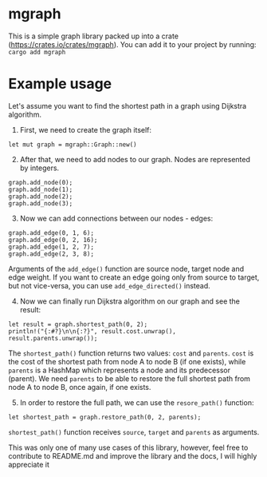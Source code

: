 # **mgraph**
This is a simple graph library packed up into a crate (https://crates.io/crates/mgraph). You can add it to your project by running:
```cargo add mgraph```

# **Example usage**
Let's assume you want to find the shortest path in a graph using Dijkstra algorithm. 
1. First, we need to create the graph itself:

```let mut graph = mgraph::Graph::new()```

2. After that, we need to add nodes to our graph. Nodes are represented by integers.

```
graph.add_node(0);
graph.add_node(1);
graph.add_node(2);
graph.add_node(3);
```

3. Now we can add connections between our nodes - edges:

```
graph.add_edge(0, 1, 6);
graph.add_edge(0, 2, 16);
graph.add_edge(1, 2, 7);
graph.add_edge(2, 3, 8);
```
Arguments of the `add_edge()` function are source node, target node and edge weight. If you want to create an edge going only from source to target, but not vice-versa, you can use `add_edge_directed()` instead.

4. Now we can finally run Dijkstra algorithm on our graph and see the result:

```
let result = graph.shortest_path(0, 2);
println!("{:#?}\n\n{:?}", result.cost.unwrap(), result.parents.unwrap());
```

The ```shortest_path()``` function returns two values: ```cost``` and ```parents```. ```cost``` is the cost of the shortest path from node A to node B (if one exists), while ```parents``` is a HashMap which represents a node and its predecessor (parent). We need ```parents``` to be able to restore the full shortest path from node A to node B, once again, if one exists. 

5. In order to restore the full path, we can use the ```resore_path()``` function:

```
let shortest_path = graph.restore_path(0, 2, parents);
```

```shortest_path()``` function receives ```source```, ```target``` and ```parents``` as arguments. 


This was only one of many use cases of this library, however, feel free to contribute to README.md and improve the library and the docs, I will highly appreciate it
